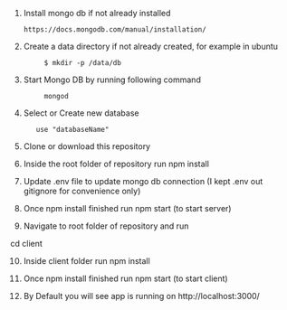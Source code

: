 
1) Install mongo db  if not already installed

       https://docs.mongodb.com/manual/installation/

2) Create a data directory if not already created, for example in ubuntu

        	$ mkdir -p /data/db  

3) Start Mongo DB by running following command

            mongod
     
4) Select or Create new database

          use "databaseName"

5) Clone or download this repository 


6) Inside the root folder of repository run npm install


7) Update .env file to update mongo db connection (I kept .env out gitignore for convenience only)


8) Once npm install finished run npm start (to start server)


9) Navigate to root folder of repository and run

cd client


10) Inside client folder run npm install


11) Once npm install finished run npm start (to start client)


12) By Default you will see app is running on 
http://localhost:3000/




	


      


